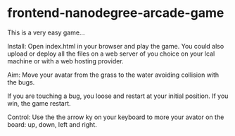 frontend-nanodegree-arcade-game
===============================

This is a very easy game...

Install:
Open index.html in your browser and play the game. You could also upload or deploy all the files on a web server of you choice on your lcal machine or with a web hosting provider.

Aim:
Move your avatar from the grass to the water avoiding collision with the bugs.

If you are touching a bug, you loose and restart at your initial position.
If you win, the game restart.

Control:
Use the the arrow ky on your keyboard to more your avator on the board: up, down, left and right.
